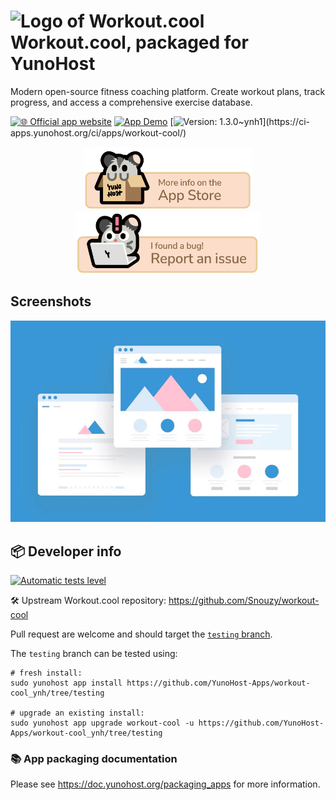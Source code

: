 <!--
N.B.: This README was automatically generated by <https://github.com/YunoHost/apps_tools/blob/main/readme_generator>
It shall NOT be edited by hand.
-->

<h1>
  <img src="https://raw.githubusercontent.com/YunoHost/apps/main/logos/workout-cool.png" width="32px" alt="Logo of Workout.cool">
  Workout.cool, packaged for YunoHost
</h1>

Modern open-source fitness coaching platform. Create workout plans, track progress, and access a comprehensive exercise database. 

[![🌐 Official app website](https://img.shields.io/badge/Official_app_website-darkgreen?style=for-the-badge)](https://workout.cool/)
[![App Demo](https://img.shields.io/badge/App_Demo-blue?style=for-the-badge)](https://workout.cool/)
[![Version: 1.3.0~ynh1](https://img.shields.io/badge/Version-1.3.0~ynh1-rgba(0,150,0,1)?style=for-the-badge)](https://ci-apps.yunohost.org/ci/apps/workout-cool/)

<div align="center">
<a href="https://apps.yunohost.org/app/workout-cool"><img height="100px" src="https://github.com/YunoHost/yunohost-artwork/raw/refs/heads/main/badges/neopossum-badges/badge_more_info_on_the_appstore.svg"/></a>
<a href="https://github.com/YunoHost-Apps/workout-cool_ynh/issues"><img height="100px" src="https://github.com/YunoHost/yunohost-artwork/raw/refs/heads/main/badges/neopossum-badges/badge_report_an_issue.svg"/></a>
</div>


## Screenshots
![Screenshot of Workout.cool](./doc/screenshots/example.jpg)

## 📦 Developer info

[![Automatic tests level](https://apps.yunohost.org/badge/cilevel/workout-cool)](https://ci-apps.yunohost.org/ci/apps/workout-cool/)

🛠️ Upstream Workout.cool repository: <https://github.com/Snouzy/workout-cool>

Pull request are welcome and should target the [`testing` branch](https://github.com/YunoHost-Apps/workout-cool_ynh/tree/testing).

The `testing` branch can be tested using:
```
# fresh install:
sudo yunohost app install https://github.com/YunoHost-Apps/workout-cool_ynh/tree/testing

# upgrade an existing install:
sudo yunohost app upgrade workout-cool -u https://github.com/YunoHost-Apps/workout-cool_ynh/tree/testing
```

### 📚 App packaging documentation

Please see <https://doc.yunohost.org/packaging_apps> for more information.